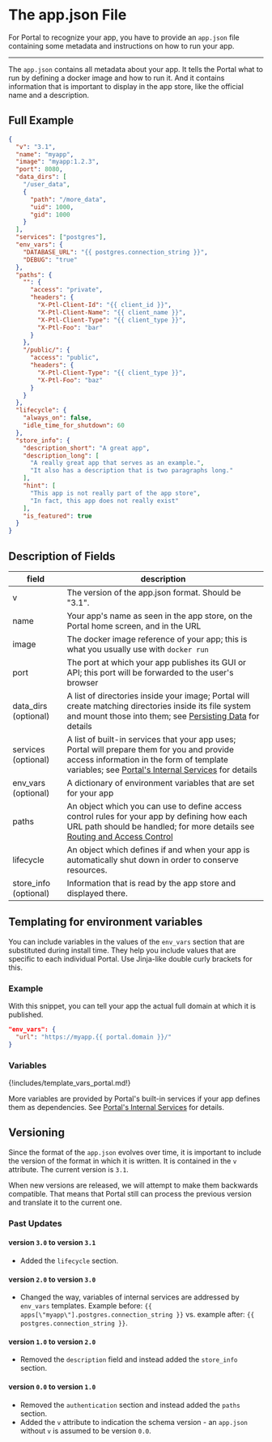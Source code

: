 # The app.json File

For Portal to recognize your app, you have to provide an `app.json` file containing some metadata and instructions on
how to run your app.

---

The `app.json` contains all metadata about your app.
It tells the Portal what to run by defining a docker image and how to run it.
And it contains information that is important to display in the app store,
like the official name and a description.

## Full Example

```json
{
  "v": "3.1",
  "name": "myapp",
  "image": "myapp:1.2.3",
  "port": 8080,
  "data_dirs": [
    "/user_data",
    {
      "path": "/more_data",
      "uid": 1000,
      "gid": 1000
    }
  ],
  "services": ["postgres"],
  "env_vars": {
    "DATABASE_URL": "{{ postgres.connection_string }}",
    "DEBUG": "true"
  },
  "paths": {
    "": {
      "access": "private",
      "headers": {
        "X-Ptl-Client-Id": "{{ client_id }}",
        "X-Ptl-Client-Name": "{{ client_name }}",
        "X-Ptl-Client-Type": "{{ client_type }}",
        "X-Ptl-Foo": "bar"
      }
    },
    "/public/": {
      "access": "public",
      "headers": {
        "X-Ptl-Client-Type": "{{ client_type }}",
        "X-Ptl-Foo": "baz"
      }
    }
  },
  "lifecycle": {
    "always_on": false,
    "idle_time_for_shutdown": 60
  },
  "store_info": {
    "description_short": "A great app",
    "description_long": [
      "A really great app that serves as an example.",
      "It also has a description that is two paragraphs long."
    ],
    "hint": [
      "This app is not really part of the app store",
      "In fact, this app does not really exist"
    ],
    "is_featured": true
  }
}
```

## Description of Fields

| field                 | description                                                                                                                                                                                                           |
|-----------------------|-----------------------------------------------------------------------------------------------------------------------------------------------------------------------------------------------------------------------|
| v                     | The version of the app.json format. Should be "3.1".                                                                                                                                                                  |
| name                  | Your app's name as seen in the app store, on the Portal home screen, and in the URL                                                                                                                                   |
| image                 | The docker image reference of your app; this is what you usually use with `docker run`                                                                                                                                |
| port                  | The port at which your app publishes its GUI or API; this port will be forwarded to the user's browser                                                                                                                |
| data_dirs (optional)  | A list of directories inside your image; Portal will create matching directories inside its file system and mount those into them; see [Persisting Data](persisting.md) for details                                   |
| services (optional)   | A list of built-in services that your app uses; Portal will prepare them for you and provide access information in the form of template variables; see [Portal's Internal Services](internal_services.md) for details |
| env_vars (optional)   | A dictionary of environment variables that are set for your app                                                                                                                                                       |
| paths                 | An object which you can use to define access control rules for your app by defining how each URL path should be handled; for more details see [Routing and Access Control](routing_and_ac.md)                         |
| lifecycle             | An object which defines if and when your app is automatically shut down in order to conserve resources.                                                                                                               |
| store_info (optional) | Information that is read by the app store and displayed there.                                                                                                                                                        |

## Templating for environment variables

You can include variables in the values of the `env_vars` section that are substituted during install time.
They help you include values that are specific to each individual Portal.
Use Jinja-like double curly brackets for this.

### Example

With this snippet, you can tell your app the actual full domain at which it is published.

```json
"env_vars": {
  "url": "https://myapp.{{ portal.domain }}/"
}
```

### Variables

{!includes/template_vars_portal.md!}

More variables are provided by Portal's built-in services if your app defines them as dependencies.
See [Portal's Internal Services](internal_services.md) for details.

## Versioning

Since the format of the `app.json` evolves over time,
it is important to include the version of the format in which it is written.
It is contained in the `v` attribute.
The current version is `3.1`.

When new versions are released, we will attempt to make them backwards compatible.
That means that Portal still can process the previous version
and translate it to the current one.

### Past Updates

#### version `3.0` to version `3.1`

* Added the `lifecycle` section.

#### version `2.0` to version `3.0`

* Changed the way, variables of internal services are addressed by `env_vars` templates. Example before: `{{ apps[\"myapp\"].postgres.connection_string }}` vs. example after: `{{ postgres.connection_string }}`.

#### version `1.0` to version `2.0`

* Removed the `description` field and instead added the `store_info` section.

#### version `0.0` to version `1.0`

* Removed the `authentication` section and instead added the `paths` section.
* Added the `v` attribute to indication the schema version - an `app.json` without `v` is assumed to be version `0.0`.
